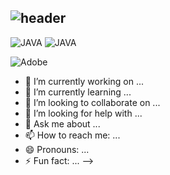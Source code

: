 ![header](https://capsule-render.vercel.app/api?type=waving&color=87CEEB&height=200&section=header&text=Hello&fontSize=50&animation=twinkling&textColor=ffffff)
-------------------------------------------------------------------------------------------------------------------------------------------------

![JAVA](https://img.shields.io/badge/MYSQL-%238DB3F9?style=${뱃지스타일}&logo=${텍스트}&logoColor=${텍스트색상})
![JAVA](https://img.shields.io/badge/JAVA-%23949AED?style=${뱃지스타일}&logo=${텍스트}&logoColor=${텍스트색상})

![Adobe](https://img.shields.io/badge/Adobe-%2388CEF0?style=${뱃지스타일}&logo=${텍스트}&logoColor=${텍스트색상})





- 🔭 I’m currently working on ...
- 🌱 I’m currently learning ...
- 👯 I’m looking to collaborate on ...
- 🤔 I’m looking for help with ...
- 💬 Ask me about ...
- 📫 How to reach me: ...
- 😄 Pronouns: ...
- ⚡ Fun fact: ...
-->
